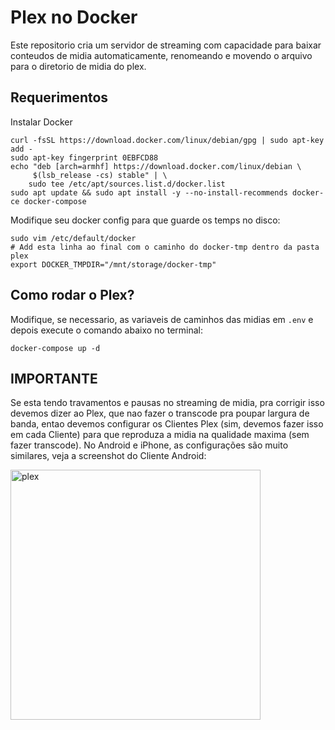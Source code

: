 # Plex no Docker

Este repositorio cria um servidor de streaming com capacidade para baixar conteudos de midia automaticamente, renomeando e movendo o arquivo para o diretorio de midia do plex.

## Requerimentos

Instalar Docker

```
curl -fsSL https://download.docker.com/linux/debian/gpg | sudo apt-key add -
sudo apt-key fingerprint 0EBFCD88
echo "deb [arch=armhf] https://download.docker.com/linux/debian \
     $(lsb_release -cs) stable" | \
    sudo tee /etc/apt/sources.list.d/docker.list
sudo apt update && sudo apt install -y --no-install-recommends docker-ce docker-compose
```

Modifique seu docker config para que guarde os temps no disco:

```
sudo vim /etc/default/docker
# Add esta linha ao final com o caminho do docker-tmp dentro da pasta plex
export DOCKER_TMPDIR="/mnt/storage/docker-tmp"
```

## Como rodar o Plex?

Modifique, se necessario, as variaveis de caminhos das midias em `.env` e depois execute o comando abaixo no terminal:

`docker-compose up -d`

## IMPORTANTE

Se esta tendo travamentos e pausas no streaming de midia, pra corrigir isso devemos dizer ao Plex, que nao fazer o transcode pra poupar largura de banda, entao devemos configurar os Clientes Plex (sim, devemos fazer isso em cada Cliente) para que reproduza a midia na qualidade maxima (sem fazer transcode). No Android e iPhone, as configurações são muito similares, veja a screenshot do Cliente Android:

<img src="https://i.imgur.com/F3kZ9Vh.png" alt="plex" width="400"/>
